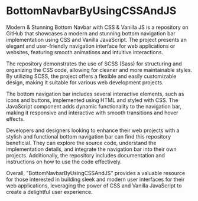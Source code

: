 # BottomNavbarByUsingCSSAndJS
Modern &amp; Stunning Bottom Navbar with CSS &amp; Vanilla JS
is a repository on GitHub that showcases a modern and stunning bottom navigation bar implementation using CSS and Vanilla JavaScript. The project presents an elegant and user-friendly navigation interface for web applications or websites, featuring smooth animations and intuitive interactions.

The repository demonstrates the use of SCSS (Sass) for structuring and organizing the CSS code, allowing for cleaner and more maintainable styles. By utilizing SCSS, the project offers a flexible and easily customizable design, making it suitable for various web development projects.

The bottom navigation bar includes several interactive elements, such as icons and buttons, implemented using HTML and styled with CSS. The JavaScript component adds dynamic functionality to the navigation bar, making it responsive and interactive with smooth transitions and hover effects.

Developers and designers looking to enhance their web projects with a stylish and functional bottom navigation bar can find this repository beneficial. They can explore the source code, understand the implementation details, and integrate the navigation bar into their own projects. Additionally, the repository includes documentation and instructions on how to use the code effectively.

Overall, "BottomNavbarByUsingCSSAndJS" provides a valuable resource for those interested in building sleek and modern user interfaces for their web applications, leveraging the power of CSS and Vanilla JavaScript to create a delightful user experience.
